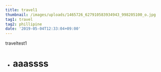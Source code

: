 ```yaml
---
title: travel1
thumbnail: /images/uploads/1465726_627910583934943_998205100_o.jpg
tag1: travel
tag2: phillipine
date: '2019-05-04T12:33:04+09:00'
---
```

traveltest1











* # aaa**ssss**
